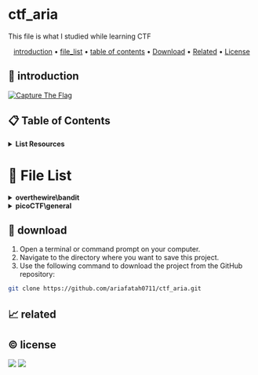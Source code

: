 # ctf_aria

This file is what I studied while learning CTF

<p align="center">
  <a href="#introduction">introduction</a> •
  <a href="#file-list">file_list</a> •
  <a href="#table-of-contents">table of contents</a> •
  <a href="#download">Download</a> •
  <a href="#related">Related</a> •
  <a href="#license">License</a>
</p>

<p id="introduction"></p>

## 🚀 introduction

<p align="left"> 
  <a href="#">
    <img alt="Capture The Flag" src="https://img.shields.io/badge/-Capture%20The%20Flag-FF5733?style=flat-square&logo=flag&logoColor=white" />
  </a>
</p>

<p id="table-of-contents"></p>

## 📋 Table of Contents
<details>
  <summary><b>List Resources</b></summary>

  - JEOPARDY
    - https://play.picoctf.org
  - BOOT TO ROOT
    - https://hacktrace-ranges.id
</details>

<p id="file-list"></p>

# 📄 File List
<details>
<summary><b>overthewire\bandit</b></summary>

- [level 01.md](overthewire/bandit/level%2001.md)
- [level 02.md](overthewire/bandit/level%2002.md)
- [level 03.md](overthewire/bandit/level%2003.md)
- [level 04.md](overthewire/bandit/level%2004.md)
- [level 05.md](overthewire/bandit/level%2005.md)
- [level 06.md](overthewire/bandit/level%2006.md)
- [level 07.md](overthewire/bandit/level%2007.md)
- [level 08.md](overthewire/bandit/level%2008.md)
- [level 09.md](overthewire/bandit/level%2009.md)
- [level 10.md](overthewire/bandit/level%2010.md)
- [level 11.md](overthewire/bandit/level%2011.md)
- [level 12.md](overthewire/bandit/level%2012.md)
- [level 13.md](overthewire/bandit/level%2013.md)
- [level 14 un.md](overthewire/bandit/level%2014%20un.md)
- [level 15 un.md](overthewire/bandit/level%2015%20un.md)
- [level 16 un.md](overthewire/bandit/level%2016%20un.md)
- [level 17 un.md](overthewire/bandit/level%2017%20un.md)
- [level 18 un.md](overthewire/bandit/level%2018%20un.md)
- [level 19 un.md](overthewire/bandit/level%2019%20un.md)
- [level 20 un.md](overthewire/bandit/level%2020%20un.md)

</details>

<details>
<summary><b>picoCTF\general</b></summary>

- [Super SSH.md](picoCTF/general/Super%20SSH.md)

</details>

<p id="download"></p>

## 🔨 download

1. Open a terminal or command prompt on your computer.
2. Navigate to the directory where you want to save this project.
3. Use the following command to download the project from the GitHub repository:
```sh
git clone https://github.com/ariafatah0711/ctf_aria.git
```

<p id="related"></p>

## 📈 related

<p id="license"></p>

## ©️ license
<a href="https://github.com/ariafatah0711" alt="CREATED"><img src="https://img.shields.io/static/v1?style=for-the-badge&label=CREATED%20BY&message=ariafatah0711&color=000000"></a>
<a href="https://github.com/ariafatah0711/ariafatah0711/blob/main/LICENSE" alt="LICENSE"><img src="https://img.shields.io/static/v1?style=for-the-badge&label=LICENSE&message=MIT&color=000000"></a>
